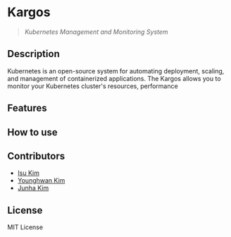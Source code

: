 # Kargos
> *Kubernetes Management and Monitoring System* </br>


## Description
Kubernetes is an open-source system for automating deployment, scaling, and management of containerized applications.
The Kargos allows you to monitor your Kubernetes cluster's resources, performance


## Features

## How to use

## Contributors
- [Isu Kim](https://github.com/isu-kim)
- [Younghwan Kim](https://github.com/royroyee)
- [Junha Kim](https://github.com/kim-wnsgk)

## License
MIT License

